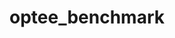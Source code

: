 ---
parent_project: optee
permalink: /engineering/projects/optee/optee_benchmark/
project_link_name: optee_benchmark
project_url: https://github.com/linaro-swg/optee_benchmark
statsAvailable: 'true'
title: optee_benchmark
---